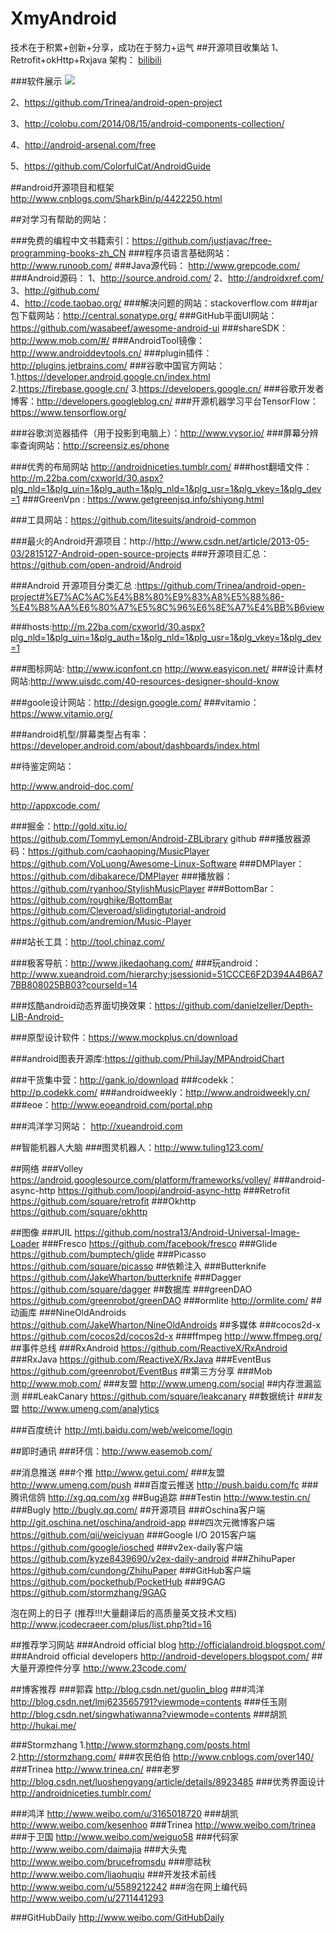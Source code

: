 # XmyAndroid
技术在于积累+创新+分享，成功在于努力+运气
##开源项目收集站
1、Retrofit+okHttp+Rxjava 架构： [bilibili][1]

###软件展示
![][2]

2、https://github.com/Trinea/android-open-project

3、http://colobu.com/2014/08/15/android-components-collection/

4、http://android-arsenal.com/free

5、https://github.com/ColorfulCat/AndroidGuide

##android开源项目和框架
http://www.cnblogs.com/SharkBin/p/4422250.html






##对学习有帮助的网站：

###免费的编程中文书籍索引：https://github.com/justjavac/free-programming-books-zh_CN
###程序员语言基础网站：http://www.runoob.com/
###Java源代码：   http://www.grepcode.com/
###Android源码：
1、http://source.android.com/
2、http://androidxref.com/                
3、http://github.com/                
4、http://code.taobao.org/
###解决问题的网站：stackoverflow.com
###jar包下载网站：http://central.sonatype.org/
###GitHub平面UI网站：https://github.com/wasabeef/awesome-android-ui
###shareSDK：http://www.mob.com/#/
###AndroidTool镜像：http://www.androiddevtools.cn/
###plugin插件：http://plugins.jetbrains.com/
###谷歌中国官方网站：1.https://developer.android.google.cn/index.html
                  2.https://firebase.google.cn/
                  3.https://developers.google.cn/
###谷歌开发者博客：http://developers.googleblog.cn/
###开源机器学习平台TensorFlow：https://www.tensorflow.org/

###谷歌浏览器插件（用于投影到电脑上）：http://www.vysor.io/
###屏幕分辨率查询网站：http://screensiz.es/phone


###优秀的布局网站  http://androidniceties.tumblr.com/
###host翻墙文件：http://m.22ba.com/cxworld/30.aspx?plg_nld=1&plg_uin=1&plg_auth=1&plg_nld=1&plg_usr=1&plg_vkey=1&plg_dev=1
###GreenVpn : https://www.getgreenjsq.info/shiyong.html

###工具网站：https://github.com/litesuits/android-common

###最火的Android开源项目：http://http://www.csdn.net/article/2013-05-03/2815127-Android-open-source-projects
###开源项目汇总：https://github.com/open-android/Android

###Android 开源项目分类汇总 :https://github.com/Trinea/android-open-project#%E7%AC%AC%E4%B8%80%E9%83%A8%E5%88%86-%E4%B8%AA%E6%80%A7%E5%8C%96%E6%8E%A7%E4%BB%B6view

###hosts:http://m.22ba.com/cxworld/30.aspx?plg_nld=1&plg_uin=1&plg_auth=1&plg_nld=1&plg_usr=1&plg_vkey=1&plg_dev=1

###图标网站:  http://www.iconfont.cn      http://www.easyicon.net/
###设计素材网站:http://www.uisdc.com/40-resources-designer-should-know

###goole设计网站：http://design.google.com/
###vitamio：https://www.vitamio.org/

###android机型/屏幕类型占有率：https://developer.android.com/about/dashboards/index.html


##待鉴定网站：     

http://www.android-doc.com/  

http://appxcode.com/

###掘金：http://gold.xitu.io/    
https://github.com/TommyLemon/Android-ZBLibrary
github 
###播放器源码：https://github.com/caohaoping/MusicPlayer
https://github.com/VoLuong/Awesome-Linux-Software
###DMPlayer：https://github.com/dibakarece/DMPlayer
###播放器：https://github.com/ryanhoo/StylishMusicPlayer
###BottomBar：https://github.com/roughike/BottomBar
https://github.com/Cleveroad/slidingtutorial-android
https://github.com/andremion/Music-Player



###站长工具：http://tool.chinaz.com/

###极客导航：http://www.jikedaohang.com/
###玩android：http://www.xueandroid.com/hierarchy;jsessionid=51CCCE6F2D394A4B6A77BB808025BB03?courseId=14

###炫酷android动态界面切换效果：https://github.com/danielzeller/Depth-LIB-Android-

###原型设计软件：https://www.mockplus.cn/download

###android图表开源库:https://github.com/PhilJay/MPAndroidChart

###干货集中营：http://gank.io/download
###codekk：  http://p.codekk.com/
###androidweekly：http://www.androidweekly.cn/
###eoe：http://www.eoeandroid.com/portal.php

###鸿洋学习网站：   http://xueandroid.com

##智能机器人大脑
###图灵机器人：http://www.tuling123.com/

##网络
###Volley https://android.googlesource.com/platform/frameworks/volley/
###android-async-http https://github.com/loopj/android-async-http 
###Retrofit  https://github.com/square/retrofit
###Okhttp https://github.com/square/okhttp
 
##图像
###UIL https://github.com/nostra13/Android-Universal-Image-Loader
###Fresco https://github.com/facebook/fresco
###Glide https://github.com/bumptech/glide
###Picasso https://github.com/square/picasso
##依赖注入
###Butterknife  https://github.com/JakeWharton/butterknife
###Dagger      https://github.com/square/dagger
##数据库
###greenDAO  https://github.com/greenrobot/greenDAO
###ormlite http://ormlite.com/
##动画库
###NineOldAndroids https://github.com/JakeWharton/NineOldAndroids
##多媒体
###cocos2d-x https://github.com/cocos2d/cocos2d-x
###ffmpeg http://www.ffmpeg.org/
##事件总线
###RxAndroid https://github.com/ReactiveX/RxAndroid
###RxJava https://github.com/ReactiveX/RxJava
###EventBus https://github.com/greenrobot/EventBus
##第三方分享
###Mob http://www.mob.com/
###友盟 http://www.umeng.com/social
##内存泄漏监测
###LeakCanary https://github.com/square/leakcanary
##数据统计
###友盟  http://www.umeng.com/analytics

###百度统计 http://mtj.baidu.com/web/welcome/login

##即时通讯
###环信：http://www.easemob.com/


##消息推送
###个推 http://www.getui.com/
###友盟 http://www.umeng.com/push
###百度云推送 http://push.baidu.com/fc
###腾讯信鸽 http://xg.qq.com/xg
##Bug追踪
###Testin http://www.testin.cn/
###Bugly http://bugly.qq.com/
##开源项目
###Oschina客户端 http://git.oschina.net/oschina/android-app
###四次元微博客户端 https://github.com/qii/weiciyuan
###Google I/O 2015客户端 https://github.com/google/iosched
###v2ex-daily客户端 https://github.com/kyze8439690/v2ex-daily-android
###ZhihuPaper https://github.com/cundong/ZhihuPaper
###GitHub客户端 https://github.com/pockethub/PocketHub
###9GAG https://github.com/stormzhang/9GAG
 
泡在网上的日子
(推荐!!!大量翻译后的高质量英文技术文档)
http://www.jcodecraeer.com/plus/list.php?tid=16
 
##推荐学习网站
###Android official blog
http://officialandroid.blogspot.com/
###Android official developers
http://android-developers.blogspot.com/
##大量开源控件分享
http://www.23code.com/
 
##博客推荐
###郭霖 http://blog.csdn.net/guolin_blog
###鸿洋 http://blog.csdn.net/lmj623565791?viewmode=contents
###任玉刚 http://blog.csdn.net/singwhatiwanna?viewmode=contents
###胡凯 http://hukai.me/

###Stormzhang 1.http://www.stormzhang.com/posts.html
              2.http://stormzhang.com/
###农民伯伯 http://www.cnblogs.com/over140/
###Trinea  http://www.trinea.cn/ 
###老罗 http://blog.csdn.net/luoshengyang/article/details/8923485
###优秀界面设计 http://androidniceties.tumblr.com/

###鸿洋 http://www.weibo.com/u/3165018720
###胡凯 http://www.weibo.com/kesenhoo
###Trinea http://www.weibo.com/trinea
###于卫国 http://www.weibo.com/weiguo58
###代码家 http://www.weibo.com/daimajia
###大头鬼 http://www.weibo.com/brucefromsdu
###廖祜秋 http://www.weibo.com/liaohuqiu
###开发技术前线 http://www.weibo.com/u/5589212242
###泡在网上编代码 http://www.weibo.com/u/2711441293

###GitHubDaily http://www.weibo.com/GitHubDaily









[1]:https://github.com/HotBitmapGG/bilibili-android-client
[2]:https://github.com/xmydeveloper/XmyAndroid/blob/master/bilibili.png









